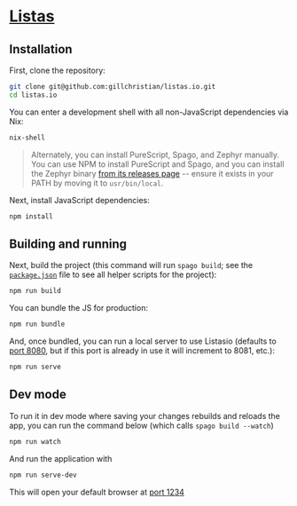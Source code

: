 # [Listas](https://listas.io)

## Installation

First, clone the repository:

```sh
git clone git@github.com:gillchristian/listas.io.git
cd listas.io
```

You can enter a development shell with all non-JavaScript dependencies via Nix:

```sh
nix-shell
```

> Alternately, you can install PureScript, Spago, and Zephyr manually. You can
> use NPM to install PureScript and Spago, and you can install the Zephyr
> binary [from its releases page](https://github.com/coot/zephyr/releases) --
> ensure it exists in your PATH by moving it to `usr/bin/local`.

Next, install JavaScript dependencies:

```sh
npm install
```

## Building and running

Next, build the project (this command will run `spago build`; see the
[`package.json`](package.json) file to see all helper scripts for the project):

```sh
npm run build
```

You can bundle the JS for production:

```sh
npm run bundle
```

And, once bundled, you can run a local server to use Listasio (defaults to
[port 8080](http://127.0.0.1:8080), but if this port is already in use it will
increment to 8081, etc.):

```sh
npm run serve
```

## Dev mode

To run it in dev mode where saving your changes rebuilds and reloads the app,
you can run the command below (which calls `spago build --watch`) 

```sh
npm run watch
```

And run the application with

```sh
npm run serve-dev
```
This will open your default browser at [port 1234](http://localhost:1234)
